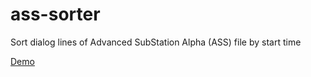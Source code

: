 # ass-sorter
Sort dialog lines of Advanced SubStation Alpha (ASS) file by start time

[Demo](https://shoobyd.github.io/ass-sorter/)

